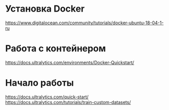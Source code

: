 # Установка Docker
https://www.digitalocean.com/community/tutorials/docker-ubuntu-18-04-1-ru

# Работа с контейнером
https://docs.ultralytics.com/environments/Docker-Quickstart/

# Начало работы
https://docs.ultralytics.com/quick-start/
https://docs.ultralytics.com/tutorials/train-custom-datasets/

